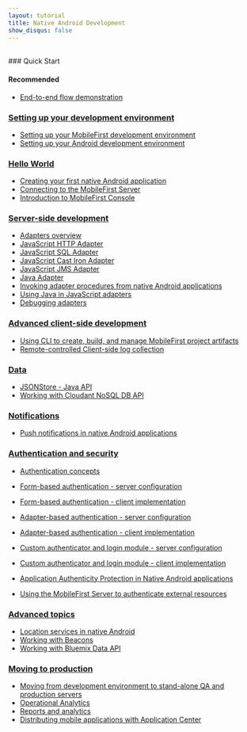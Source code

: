 ```yaml
---
layout: tutorial
title: Native Android Development
show_disqus: false
---
```

<br>
### Quick Start

#### Recommended
* <a href="../quick-start/android-quick-start/">End-to-end flow demonstration</a>

### <a href="../setting-up-your-development-environment/">Setting up your development environment</a>

* <a href="../setting-up-your-development-environment/setting-mobilefirst-development-environment/">Setting up your MobileFirst development environment</a>
* <a href="../setting-up-your-development-environment/setting-android-development-environment/">Setting up your Android development environment</a>

### <a href="../hello-world/">Hello World</a>

* <a href="../hello-world/creating-first-native-android-mobilefirst-application/">Creating your first native Android application</a>
* <a href="../hello-world/connecting-to-the-mobilefirst-server/">Connecting to the MobileFirst Server</a>
* <a href="../hello-world/mobilefirst-console/">Introduction to MobileFirst Console</a>

### <a href="../server-side-development/">Server-side development</a>



* <a href="../server-side-development/adapter-framework-overview/">Adapters overview</a>
* <a href="../server-side-development/js-http-adapter/">JavaScript HTTP Adapter</a>
* <a href="../server-side-development/js-sql-adapter/">JavaScript SQL Adapter</a>
* <a href="../server-side-development/js-cast-iron-adapter/">JavaScript Cast Iron Adapter</a>
* <a href="../server-side-development/js-jms-adapter/">JavaScript JMS Adapter</a>
* <a href="../server-side-development/java-adapter/">Java Adapter</a>
* <a href="../server-side-development/invoking-adapter-procedures-native-android-applications/">Invoking adapter procedures from native Android applications</a>
* <a href="../server-side-development/using-java-adapters/">Using Java in JavaScript adapters</a>
* <a href="../server-side-development/debugging-adapters/">Debugging adapters</a>

### <a href="../advanced-client-side-development/">Advanced client-side development</a>

* <a href="../advanced-client-side-development/using-cli-create-build-manage-project-artifacts/">Using CLI to create, build, and manage MobileFirst project artifacts</a>
* <a href="../advanced-client-side-development/remote-controlled-client-side-log-collection/">Remote-controlled Client-side log collection</a>

### <a href="../data/">Data</a>

* <a href="../data/jsonstore/jsonstore-java-api/">JSONStore - Java API</a>
* <a href="../advanced-topics/cloudant-nosql-db-api/">Working with Cloudant NoSQL DB API</a>

### <a href="../notifications/">Notifications</a>

* <a href="../notifications/push-notification-native-android-applications/">Push notifications in native Android applications</a>

### <a href="../authentication-security/">Authentication and security</a>

* <a href="../authentication-security/authentication-concepts/">Authentication concepts</a>
* <a href="../authentication-security/form-based-authentication/">Form-based authentication - server configuration</a>
* <a href="../authentication-security/form-based-authentication/form-based-authentication-native-android-applications/">Form-based authentication - client implementation</a>
* <a href="../authentication-security/adapter-based-authentication/">Adapter-based authentication - server configuration</a>

* <a href="../authentication-security/adapter-based-authentication/adapter-based-authentication-native-android-applications/">Adapter-based authentication - client implementation</a>
* <a href="../authentication-security/custom-authenticator-login-module/">Custom authenticator and login module - server configuration</a>
* <a href="../authentication-security/custom-authenticator-login-module/custom-authenticator-login-module-native-android-applications/">Custom authenticator and login module - client implementation</a>
* <a href="http://developer.ibm.com../authentication-security/application-authenticity-protection/application-authenticity-protection-native-android/">Application Authenticity Protection in Native Android applications</a>
* <a href="../authentication-security/using-mobilefirst-server-authenticate-external-resources/">Using the MobileFirst Server to authenticate external resources</a>

### <a href="../advanced-topics/">Advanced topics</a>

* <a href="../advanced-topics/location-services-native-android-applications/">Location services in native Android</a>
* <a href="http://developer.ibm.com../advanced-topics/working-with-beacons/">Working with Beacons</a>
* <a href="../advanced-topics/working-bluxmix-data-api/">Working with Bluemix Data API</a>

### <a href="../moving-production/">Moving to production</a>

* <a href="../moving-production/moving-development-environment-stand-alone-qa-production-servers/">Moving from development environment to stand-alone QA and production servers</a>
* <a href="../moving-production/operational-analytics/">Operational Analytics</a>
* <a href="../moving-production/reports-analytics/">Reports and analytics</a>
* <a href="../moving-production/distributing-mobile-applications-application-center/">Distributing mobile applications with Application Center</a>

